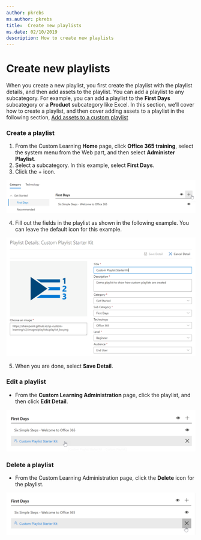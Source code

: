 ```yaml
---
author: pkrebs
ms.author: pkrebs
title:  Create new playlists
ms.date: 02/10/2019
description: How to create new playlists
---
```


# Create new playlists

When you create a new playlist, you first create the playlist with the playlist details, and then add assets to the playlist. You can add a playlist to any subcategory. For example, you can add a playlist to the **First Days** subcategory or a **Product** subcategory like Excel. In this section, we’ll cover how to create a playlist, and then cover adding assets to a playlist in the following section, [Add assets to a custom playlist](custom_addassets.md)

### Create a playlist 

1. From the Custom Learning **Home** page, click **Office 365 training**, select the system menu from the Web part, and then select **Administer Playlist**. 
2. Select a subcategory. In this example, select **First Days**.  
3. Click the + icon.  

![cg-newplaylistbtn.png](media/cg-newplaylistbtn.png)

4.	Fill out the fields in the playlist as shown in the following example. You can leave the default icon for this example. 

![cg-newplaylistdetails.png](media/cg-newplaylistdetails.png)

5.	When you are done, select **Save Detail**. 

### Edit a playlist

- From the **Custom Learning Administration** page, click the playlist, and then click **Edit Detail**.  

![cg-editplaylist.png](media/cg-editplaylist.png)

### Delete a playlist

- From the Custom Learning Administration page, click the **Delete** icon for the playlist.  

![cg-deleteplaylist.png](media/cg-deleteplaylist.png)